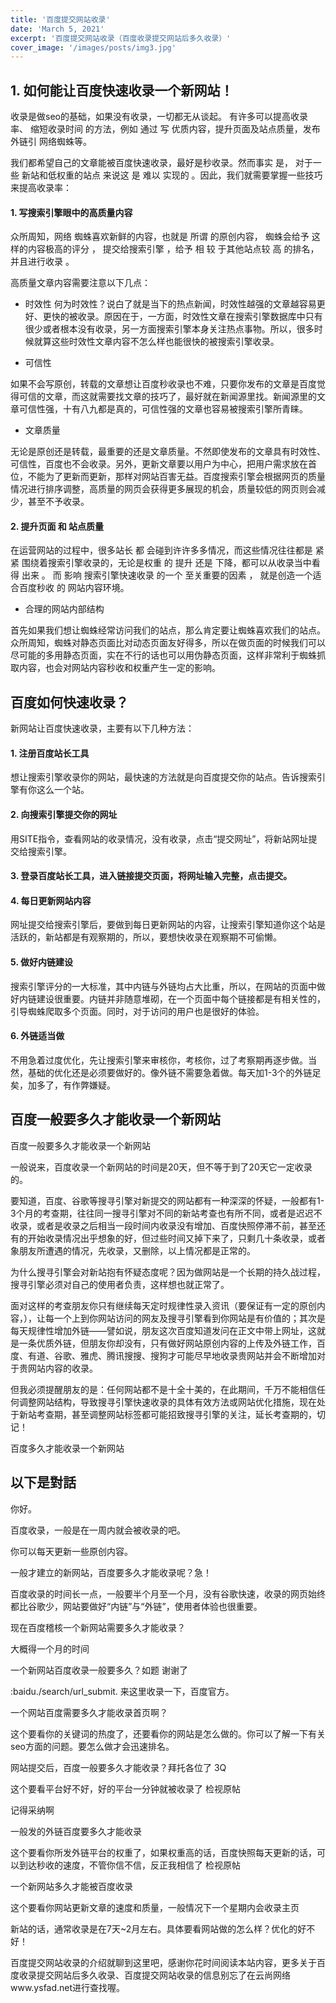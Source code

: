 ```yaml
---
title: '百度提交网站收录'
date: 'March 5, 2021'
excerpt: '百度提交网站收录（百度收录提交网站后多久收录）'
cover_image: '/images/posts/img3.jpg'
---
```


## 1. 如何能让百度快速收录一个新网站！
收录是做seo的基础，如果没有收录，一切都无从谈起。 有许多可以提高收录 率、 缩短收录时间 的方法，例如 通过 写 优质内容，提升页面及站点质量，发布外链引 网络蜘蛛等。

我们都希望自己的文章能被百度快速收录，最好是秒收录。然而事实 是， 对于一些 新站和低权重的站点 来说这 是 难以 实现的 。因此，我们就需要掌握一些技巧 来提高收录率：

#### 1. 写搜索引擎眼中的高质量内容

众所周知，网络 蜘蛛喜欢新鲜的内容，也就是 所谓 的原创内容， 蜘蛛会给予 这样的内容极高的评分 ， 提交给搜索引擎 ，给予 相 较 于其他站点较 高 的排名，并且进行收录 。

高质量文章内容需要注意以下几点：

- 时效性
何为时效性？说白了就是当下的热点新闻，时效性越强的文章越容易更好、更快的被收录。原因在于，一方面，时效性文章在搜索引擎数据库中只有很少或者根本没有收录，另一方面搜索引擎本身关注热点事物。所以，很多时候就算这些时效性文章内容不怎么样也能很快的被搜索引擎收录。

- 可信性

如果不会写原创，转载的文章想让百度秒收录也不难，只要你发布的文章是百度觉得可信的文章，而这就需要找文章的技巧了，最好就在新闻源里找。新闻源里的文章可信性强，十有八九都是真的，可信性强的文章也容易被搜索引擎所青睐。

- 文章质量

无论是原创还是转载，最重要的还是文章质量。不然即使发布的文章具有时效性、可信性，百度也不会收录。另外，更新文章要以用户为中心，把用户需求放在首位，不能为了更新而更新，那样对网站百害无益。百度搜索引擎会根据网页的质量情况进行排序调整，高质量的网页会获得更多展现的机会，质量较低的网页则会减少，甚至不予收录。

#### 2. 提升页面 和 站点质量

在运营网站的过程中，很多站长 都 会碰到许许多多情况，而这些情况往往都是 紧紧 围绕着搜索引擎收录的，无论是权重 的 提升 还是 下降，都可以从收录当中看 得 出来 。 而 影响 搜索引擎快速收录 的一个 至关重要的因素 ， 就是创造一个适合百度秒收 的 网站内容环境。

- 合理的网站内部结构

首先如果我们想让蜘蛛经常访问我们的站点，那么肯定要让蜘蛛喜欢我们的站点。众所周知，蜘蛛对静态页面比对动态页面友好得多，所以在做页面的时候我们可以尽可能的多用静态页面，实在不行的话也可以用伪静态页面，这样非常利于蜘蛛抓取内容，也会对网站内容秒收和权重产生一定的影响。

## 百度如何快速收录？

新网站让百度快速收录，主要有以下几种方法：

#### 1. 注册百度站长工具

想让搜索引擎收录你的网站，最快速的方法就是向百度提交你的站点。告诉搜索引擎有你这么一个站。

#### 2. 向搜索引擎提交你的网址

用SITE指令，查看网站的收录情况，没有收录，点击“提交网址”，将新站网址提交给搜索引擎。

#### 3. 登录百度站长工具，进入链接提交页面，将网址输入完整，点击提交。

#### 4. 每日更新网站内容

网址提交给搜索引擎后，要做到每日更新网站的内容，让搜索引擎知道你这个站是活跃的，新站都是有观察期的，所以，要想快收录在观察期不可偷懒。

#### 5. 做好内链建设

搜索引擎评分的一大标准，其中内链与外链均占大比重，所以，在网站的页面中做好内链建设很重要。内链并非随意堆砌，在一个页面中每个链接都是有相关性的，引导蜘蛛爬取多个页面。同时，对于访问的用户也是很好的体验。

#### 6. 外链适当做

不用急着过度优化，先让搜索引擎来审核你，考核你，过了考察期再逐步做。当然，基础的优化还是必须要做好的。像外链不需要急着做。每天加1-3个的外链足矣，加多了，有作弊嫌疑。

## 百度一般要多久才能收录一个新网站

百度一般要多久才能收录一个新网站

一般说来，百度收录一个新网站的时间是20天，但不等于到了20天它一定收录的。

要知道，百度、谷歌等搜寻引擎对新提交的网站都有一种深深的怀疑，一般都有1-3个月的考查期，往往同一搜寻引擎对不同的新站考查也有所不同，或者是迟迟不收录，或者是收录之后相当一段时间内收录没有增加、百度快照停滞不前，甚至还有的开始收录情况出乎想象的好，但过些时间又掉下来了，只剩几十条收录，或者象朋友所遭遇的情况，先收录，又删除，以上情况都是正常的。

为什么搜寻引擎会对新站抱有怀疑态度呢？因为做网站是一个长期的持久战过程，搜寻引擎必须对自己的使用者负责，这样想也就正常了。

面对这样的考查朋友你只有继续每天定时规律性录入资讯（要保证有一定的原创内容，），让每一个上到你网站访问的网友及搜寻引擎看到你网站是有价值的；其次是每天规律性增加外链——譬如说，朋友这次百度知道发问在正文中带上网址，这就是一条优质外链，但朋友你却没有，只有做好网站原创内容的上传及外链工作，百度、有道、谷歌、雅虎、腾讯搜搜、搜狗才可能尽早地收录贵网站并会不断增加对于贵网站内容的收录。

但我必须提醒朋友的是：任何网站都不是十全十美的，在此期间，千万不能相信任何调整网站结构，导致搜寻引擎快速收录的具体有效方法或网站优化措施，现在处于新站考查期，甚至调整网站标签都可能招致搜寻引擎的关注，延长考查期的，切记！

百度多久才能收录一个新网站

## 以下是對話

你好。

百度收录，一般是在一周内就会被收录的吧。

你可以每天更新一些原创内容。

一般才建立的新网站，百度要多久才能收录呢？急！

百度收录的时间长一点，一般要半个月至一个月，没有谷歌快速，收录的网页始终都比谷歌少，网站要做好“内链”与“外链”，使用者体验也很重要。

现在百度稽核一个新网站需要多久才能收录？

大概得一个月的时间

一个新网站百度收录一般要多久？如题 谢谢了

:baidu./search/url_submit. 来这里收录一下，百度官方。

一个网站百度需要多久才能收录首页啊？

这个要看你的关键词的热度了，还要看你的网站是怎么做的。你可以了解一下有关seo方面的问题。要怎么做才会迅速排名。

网站提交后，百度一般要多久才能收录？拜托各位了 3Q

这个要看平台好不好，好的平台一分钟就被收录了 检视原帖

记得采纳啊

一般发的外链百度要多久才能收录

这个要看你所发外链平台的权重了，如果权重高的话，百度快照每天更新的话，可以到达秒收的速度，不管你信不信，反正我相信了 检视原帖

一个新网站多久才能被百度收录

这个要看你网站更新文章的速度和质量，一般情况下一个星期内会收录主页

新站的话，通常收录是在7天~2月左右。具体要看网站做的怎么样？优化的好不好！

百度提交网站收录的介绍就聊到这里吧，感谢你花时间阅读本站内容，更多关于百度收录提交网站后多久收录、百度提交网站收录的信息别忘了在云尚网络www.ysfad.net进行查找喔。
